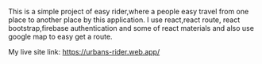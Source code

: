  This is a simple project of easy rider,where a people easy travel from one place to another place by this application. 
 I use react,react route, react bootstrap,firebase authentication and some of react materials and also use google map to easy get a route.
 
 My live site link:  https://urbans-rider.web.app/
